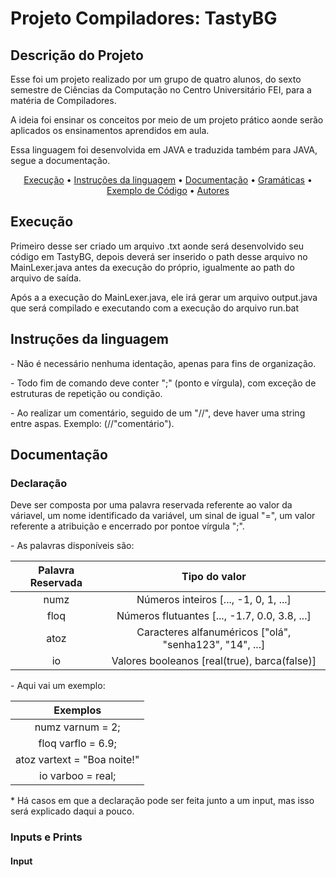 # Projeto Compiladores: TastyBG

## Descrição do Projeto
<p> Esse foi um projeto realizado por um grupo de quatro alunos, do sexto semestre de Ciências da Computação no Centro Universitário FEI, para a matéria de Compiladores.</p>
<p> A ideia foi ensinar os conceitos por meio de um projeto prático aonde serão aplicados os ensinamentos aprendidos em aula.</p>
<p> Essa linguagem foi desenvolvida em JAVA e traduzida também para JAVA, segue a documentação.</p>

<p align="center">
 <a href="#objetivo">Execução</a> •
 <a href="#roadmap">Instruções da linguagem</a> • 
 <a href="#tecnologias">Documentação</a> • 
 <a href="#contribuicao">Gramáticas</a> •
 <a href="#contribuicao">Exemplo de Código</a> •
 <a href="#licenc-a">Autores</a>  
</p>


## Execução
<p>Primeiro desse ser criado um arquivo .txt aonde será desenvolvido seu código em TastyBG, depois deverá ser inserido o path desse arquivo no MainLexer.java antes da execução do próprio, igualmente ao path do arquivo de saída.</p>
<p>Após a a execução do MainLexer.java, ele irá gerar um arquivo output.java que será compilado e executando com a execução do arquivo run.bat</p>


## Instruções da linguagem
<p>- Não é necessário nenhuma identação, apenas para fins de organização.</p>
<p>- Todo fim de comando deve conter ";" (ponto e vírgula), com exceção de estruturas de repetição ou condição.</p>
<p>- Ao realizar um comentário, seguido de um "//", deve haver uma string entre aspas. Exemplo: (//"comentário").</p>

## Documentação
### Declaração
<p>Deve ser composta por uma palavra reservada referente ao valor da váriavel, um nome identificado da variável, um sinal de igual "=", um valor referente a atribuição e encerrado por pontoe vírgula ";".</p>
<p>- As palavras disponíveis são:</p>

| Palavra Reservada |                      Tipo do valor                      |
|:-----------------:|:-------------------------------------------------------:|
|        numz       |          Números inteiros [..., -1, 0, 1, ...]          |
|        floq       |      Números flutuantes [..., -1.7, 0.0, 3.8, ...]      |
|        atoz       | Caracteres alfanuméricos ["olá", "senha123", "14", ...] |
|         io        |       Valores booleanos [real(true), barca(false)]      |

<p>- Aqui vai um exemplo:</p>

|           Exemplos          |
|:---------------------------:|
|       numz varnum = 2;      |
|      floq varflo = 6.9;     |
| atoz vartext = "Boa noite!" |
|      io varboo = real;      |

<p>* Há casos em que a declaração pode ser feita junto a um input, mas isso será explicado daqui a pouco.</p>

### Inputs e Prints
#### Input


